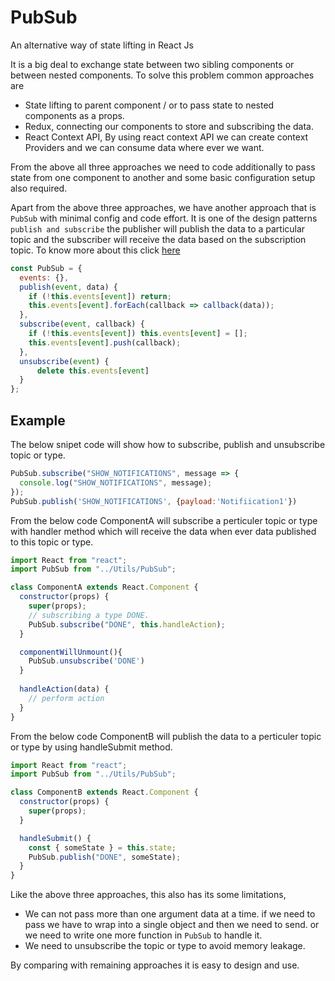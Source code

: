 # PubSub
An alternative way of state lifting in React Js

  It is a big deal to exchange state between two sibling components or between nested components. To solve this problem common approaches are 
 - State lifting to parent component / or to pass state to nested components as a props.
 - Redux, connecting our components to store and subscribing the data.
 - React Context API, By using react context API we can create context Providers and we can consume data where ever we want.

  From the above all three approaches we need to code additionally to pass state from one component to another and some basic configuration setup also required.
  
  Apart from the above three approaches, we have another approach that is `PubSub` with minimal config and code effort.
  It is one of the design patterns `publish and subscribe`  the publisher will publish the data to a particular topic and the subscriber will receive the data based on the subscription topic. To know more about this click [here](https://docs.microsoft.com/en-us/previous-versions/msp-n-p/ff649664(v=pandp.10))
  
```jsx
const PubSub = {
  events: {},
  publish(event, data) {
    if (!this.events[event]) return;
    this.events[event].forEach(callback => callback(data));
  },
  subscribe(event, callback) {
    if (!this.events[event]) this.events[event] = [];
    this.events[event].push(callback);
  },
  unsubscribe(event) {
      delete this.events[event]
  }
};
```
## Example
The below snipet code will show how to subscribe, publish and unsubscribe topic or type.
```jsx
PubSub.subscribe("SHOW_NOTIFICATIONS", message => {
  console.log("SHOW_NOTIFICATIONS", message);
});
PubSub.publish('SHOW_NOTIFICATIONS', {payload:'Notifiication1'})
```
From the below code ComponentA will subscribe a perticuler topic or type with handler method which will receive the data when ever data published to this topic or type.

```jsx
import React from "react";
import PubSub from "../Utils/PubSub";

class ComponentA extends React.Component {
  constructor(props) {
    super(props);
    // subscribing a type DONE.
    PubSub.subscribe("DONE", this.handleAction);
  }

  componentWillUnmount(){
    PubSub.unsubscribe('DONE')
  }
  
  handleAction(data) {
    // perform action
  }
}
```
From the below code ComponentB will publish the data to a perticuler topic or type by using handleSubmit method.
```jsx
import React from "react";
import PubSub from "../Utils/PubSub";

class ComponentB extends React.Component {
  constructor(props) {
    super(props);
  }

  handleSubmit() {
    const { someState } = this.state;
    PubSub.publish("DONE", someState);
  }
}
```

Like the above three approaches, this also has its some limitations,
 - We can not pass more than one argument data at a time. if we need to pass we have to wrap into a single object and then we need to send. or we need to write one more function in `PubSub` to handle it. 
 - We need to unsubscribe the topic or type to avoid memory leakage.
 
By comparing with remaining approaches it is easy to design and use.
